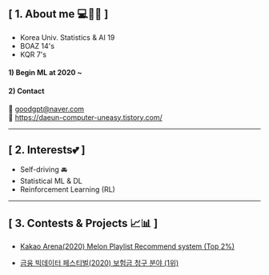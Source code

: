 ## **[ 1. About me 💻👩🏻 ]** 
- Korea Univ. Statistics & AI 19
- BOAZ 14's 
- KQR 7's 

#### 1) Begin ML at 2020 ~

#### 2) Contact 
📩 goodgpt@naver.com        
📃 https://daeun-computer-uneasy.tistory.com/


-----

## **[ 2. Interests💕 ]** 
- Self-driving 🚘
- Statistical ML & DL
- Reinforcement Learning (RL)
----- 

## **[ 3. Contests & Projects 📈📊 ]** 
- [ Kakao Arena(2020) Melon Playlist Recommend system (Top 2%) ](https://github.com/daeunni/kakao-arena)

- [ 금융 빅데이터 페스티벌(2020) 보험금 청구 분야 (1위) ](https://github.com/daeunni/Insurance-contest)



<!--
**daeunni/daeunni** is a ✨ _special_ ✨ repository because its `README.md` (this file) appears on your GitHub profile.

Here are some ideas to get you started:

- 🔭 I’m currently working on ...
- 🌱 I’m currently learning ...
- 👯 I’m looking to collaborate on ...
- 🤔 I’m looking for help with ...
- 💬 Ask me about ...
- 📫 How to reach me: ...
- 😄 Pronouns: ...
- ⚡ Fun fact: ...
-->

